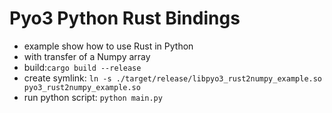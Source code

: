 # Pyo3 Python Rust Bindings
* example show how to use Rust in Python
* with transfer of a Numpy array
* build:```cargo build --release```
* create symlink: ```ln -s ./target/release/libpyo3_rust2numpy_example.so pyo3_rust2numpy_example.so```
* run python script: ```python main.py```
